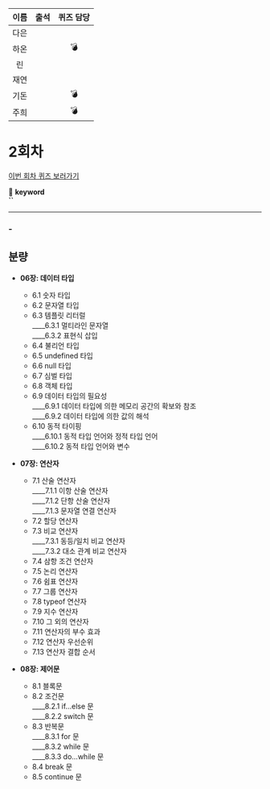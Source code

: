 |이름|출석|퀴즈 담당|
|:--:|:--:|:--:|
|다은|||
|하온||💣|
|린|||
|재연|||
|기돈||💣|
|주희||💣|

# 2회차
<a href="https://github.com/ooheunda/how-to-enjoy/issues/2">이번 회차 퀴즈 보러가기</a>  

📌 **keyword**  
    **``**
<hr>

### - 
  

## 분량

- **06장: 데이터 타입**
  - 6.1 숫자 타입
  - 6.2 문자열 타입
  - 6.3 템플릿 리터럴  
    ____6.3.1 멀티라인 문자열  
    ____6.3.2 표현식 삽입  
  - 6.4 불리언 타입
  - 6.5 undefined 타입
  - 6.6 null 타입
  - 6.7 심벌 타입
  - 6.8 객체 타입
  - 6.9 데이터 타입의 필요성  
    ____6.9.1 데이터 타입에 의한 메모리 공간의 확보와 참조  
    ____6.9.2 데이터 타입에 의한 값의 해석  
  - 6.10 동적 타이핑  
    ____6.10.1 동적 타입 언어와 정적 타입 언어  
    ____6.10.2 동적 타입 언어와 변수  
      
- **07장: 연산자**
  - 7.1 산술 연산자  
    ____7.1.1 이항 산술 연산자  
    ____7.1.2 단항 산술 연산자  
    ____7.1.3 문자열 연결 연산자  
  - 7.2 할당 연산자
  - 7.3 비교 연산자  
      ____7.3.1 동등/일치 비교 연산자  
      ____7.3.2 대소 관계 비교 연산자  
  - 7.4 삼항 조건 연산자
  - 7.5 논리 연산자
  - 7.6 쉼표 연산자
  - 7.7 그룹 연산자
  - 7.8 typeof 연산자
  - 7.9 지수 연산자
  - 7.10 그 외의 연산자
  - 7.11 연산자의 부수 효과
  - 7.12 연산자 우선순위
  - 7.13 연산자 결합 순서

- **08장: 제어문**
  - 8.1 블록문
  - 8.2 조건문  
    ____8.2.1 if...else 문  
    ____8.2.2 switch 문  
  - 8.3 반복문  
    ____8.3.1 for 문  
    ____8.3.2 while 문  
    ____8.3.3 do...while 문  
  - 8.4 break 문
  - 8.5 continue 문
